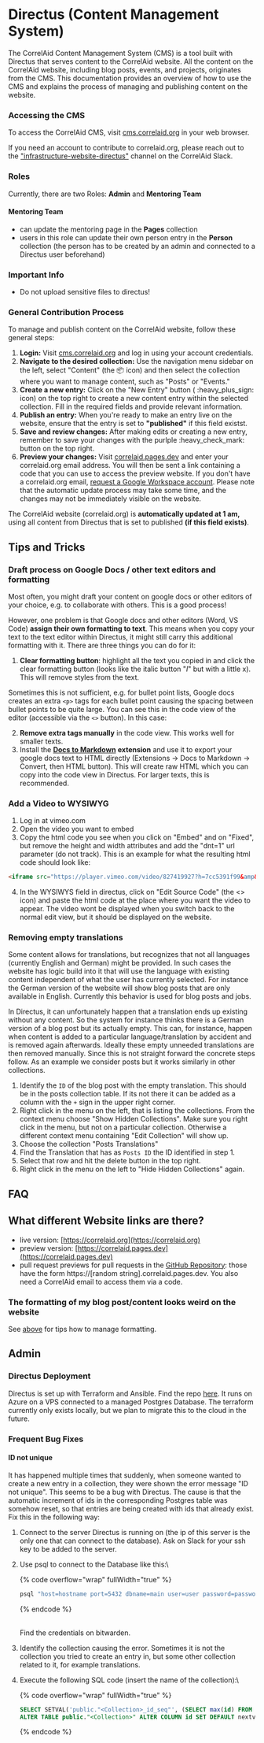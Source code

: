 # Directus (Content Management System)

The CorrelAid Content Management System (CMS) is a tool built with Directus that serves content to the CorrelAid website. All the content on the CorrelAid website, including blog posts, events, and projects, originates from the CMS. This documentation provides an overview of how to use the CMS and explains the process of managing and publishing content on the website.

### **Accessing the CMS**

To access the CorrelAid CMS, visit [cms.correlaid.org](https://cms.correlaid.org) in your web browser.

If you need an account to contribute to correlaid.org, please reach out to the ["infrastructure-website-directus"](https://correlaid.slack.com/archives/C04DDHV6LUQ) channel on the CorrelAid Slack.

### Roles

Currently, there are two Roles: **Admin** and **Mentoring Team**

#### Mentoring Team

* can update the mentoring page in the **Pages** collection&#x20;
* users in this role can update their own person entry in the **Person** collection (the person has to be created by an admin and connected to a Directus user beforehand)

### Important Info

* Do not upload sensitive files to directus!

### **General Contribution Process**

To manage and publish content on the CorrelAid website, follow these general steps:

1. **Login:** Visit [cms.correlaid.org](https://cms.correlaid.org) and log in using your account credentials.
2. **Navigate to the desired collection:** Use the navigation menu sidebar on the left, select "Content" (the :package: icon) and then select the collection where you want to manage content, such as "Posts" or "Events."&#x20;
3. **Create a new entry:** Click on the "New Entry" button ( :heavy\_plus\_sign: icon) on the top right to create a new content entry within the selected collection. Fill in the required fields and provide relevant information.
4. **Publish an entry:** When you're ready to make an entry live on the website, ensure that the entry is set to **"published"** if this field existst.
5. **Save and review changes:** After making edits or creating a new entry, remember to save your changes with the purlple :heavy\_check\_mark: button on the top right.
6. **Preview your changes:** Visit [correlaid.pages.dev](https://correlaid.pages.dev) and enter your correlaid.org email address. You will then be sent a link containing a code that you can use to access the preview website. If you don't have a correlaid.org email, [request a Google Workspace account](google-workspace.md#request-an-account). Please note that the automatic update process may take some time, and the changes may not be immediately visible on the website.

The CorrelAid website (correlaid.org) is **automatically updated at 1 am,** using all content from Directus that is set to published **(if this field exists)**.

## Tips and Tricks

### Draft process on Google Docs / other text editors and formatting <a href="#draft-process-formatting" id="draft-process-formatting"></a>

Most often, you might draft your content on google docs or other editors of your choice, e.g. to collaborate with others. This is a good process!

However, one problem is that Google docs and other editors (Word, VS Code) **assign their own formatting to text**. This means when you copy your text to the text editor within Directus, it might still carry this additional formatting with it. There are three things you can do for it:

1. **Clear formatting button**: highlight all the text you copied in and click the clear formatting button (looks like the italic button "_I_" but with a little x). This will remove styles from the text.

Sometimes this is not sufficient, e.g. for bullet point lists, Google docs creates an extra `<p>` tags for each bullet point causing the spacing between bullet points to be quite large. You can see this in the code view of the editor (accessible via the `<>` button). In this case:

2. **Remove extra tags manually** in the code view. This works well for smaller texts.
3. Install the [**Docs to Markdown**](https://workspace.google.com/marketplace/app/docs_to_markdown/700168918607) **extension** and use it to export your google docs text to HTML directly (Extensions -> Docs to Markdown -> Convert, then HTML button). This will create raw HTML which you can copy into the code view in Directus. For larger texts, this is recommended.

### Add a Video to WYSIWYG

1. Log in at vimeo.com
2. Open the video you want to embed
3. Copy the html code you see when you click on "Embed" and on "Fixed", but remove the height and width attributes and add the "dnt=1" url parameter (do not track). This is an example for what the resulting html code should look like:

```html
<iframe src="https://player.vimeo.com/video/827419927?h=7cc5391f99&amp&dnt=1" frameborder="0" allow="autoplay; fullscreen; picture-in-picture" allowfullscreen="allowfullscreen"></iframe>
```

4. In the WYSIWYS field in directus, click on "Edit Source Code" (the <> icon) and paste the html code at the place where you want the video to appear. The video wont be displayed when you switch back to the normal edit view, but it should be displayed on the website.

### Removing empty translations

Some content allows for translations, but recognizes that not all languages (currently English and German) might be provided. In such cases the website has logic build into it that will use the language with existing content independent of what the user has currently selected. For instance the German version of the website will show blog posts that are only available in English. Currently this behavior is used for blog posts and jobs.

In Directus, it can unfortunately happen that a translation ends up existing without any content. So the system for instance thinks there is a German version of a blog post but its actually empty. This can, for instance, happen when content is added to a particular language/translation by accident and is removed again afterwards. Ideally these empty unneeded translations are then removed manually. Since this is not straight forward the concrete steps follow. As an example we consider posts but it works similarly in other collections.

1. Identify the `ID` of the blog post with the empty translation. This should be in the posts collection table. If its not there it can be added as a column with the `+` sign in the upper right corner.
2. Right click in the menu on the left, that is listing the collections. From the context menu choose "Show Hidden Collections". Make sure you right click in the menu, but not on a particular collection. Otherwise a different context menu containing "Edit Collection" will show up.
3. Choose the collection "Posts Translations"
4. Find the Translation that has as `Posts ID` the ID identified in step 1.
5. Select that row and hit the delete button in the top right.
6. Right click in the menu on the left to "Hide Hidden Collections"  again.

## FAQ

## What different Website links are there?

* live version: [https://correlaid.org](https://correlaid.org)
* preview version: [https://correlaid.pages.dev](https://correlaid.pages.dev)
* pull request previews for pull requests in the [GitHub Repository](https://github.com/CorrelAid/correlaid_website/): those have the form https://\[random string].correlaid.pages.dev. You also need a CorrelAid email to access them via a code.

### The formatting of my blog post/content looks weird on the website

See [above](directus-content-management-system.md#draft-process-formatting) for tips how to manage formatting.&#x20;

## Admin

### Directus Deployment

Directus is set up with Terraform and Ansible. Find the repo [here](https://github.com/CorrelAid/CorrelIaC). It runs on Azure on a VPS connected to a managed Postgres Database. The terraform currently only exists locally, but we plan to migrate this to the cloud in the future.

### Frequent Bug Fixes

#### ID not unique

It has happened multiple times that suddenly, when someone wanted to create a new entry in a collection, they were shown the error message "ID not unique". This seems to be a bug with Directus. The cause is that the automatic increment of ids in the corresponding Postgres table was somehow reset, so that entries are being created with ids that already exist. Fix this in the following way:

1. Connect to the server Directus is running on (the ip of this server is the only one that can connect to the database). Ask on Slack for your ssh key to be added to the server.
2.  Use psql to connect to the Database like this:\


    {% code overflow="wrap" fullWidth="true" %}
    ```bash
    psql "host=hostname port=5432 dbname=main user=user password=password sslmode=require"
    ```
    {% endcode %}

    \
    Find the credentials on bitwarden.
3. Identify the collection causing the error. Sometimes it is not the collection you tried to create an entry in, but some other collection related to it, for example translations.
4.  Execute the following SQL code (insert the name of the collection):\


    {% code overflow="wrap" fullWidth="true" %}
    ```sql
    SELECT SETVAL('public."<Collection>_id_seq"', (SELECT max(id) FROM public."<Collection>")); 
    ALTER TABLE public."<Collection>" ALTER COLUMN id SET DEFAULT nextval('"<Collection>_id_seq"'::regclass);
    ```
    {% endcode %}

